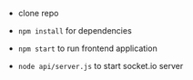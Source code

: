 * clone repo

* `npm install` for dependencies

* `npm start` to run frontend application

* `node api/server.js` to start socket.io server
